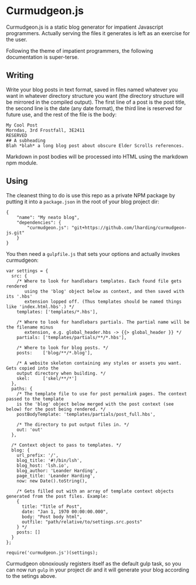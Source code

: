 # Curmudgeon.js

Curmudgeon.js is a static blog generator for impatient Javascript programmers.
Actually serving the files it generates is left as an exercise for the user.

Following the theme of impatient programmers, the following documentation is super-terse.

## Writing

Write your blog posts in text format, saved in files named whatever you want in whatever
directory structure you want (the directory structure will be mirrored in the compiled output).
The first line of a post is the post title, the second line is the date (any date format),
the third line is reserved for future use, and the rest of the file is the body:
````
My Cool Post
Morndas, 3rd Frostfall, 3E2411
RESERVED
## A subheading
Blah *blah* a long blog post about obscure Elder Scrolls references.
````
Markdown in post bodies will be processed into HTML using the markdown npm module.

## Using

The cleanest thing to do is use this repo as a private NPM package by putting it into a
`package.json` in the root of your blog project dir:
````
{
    "name": "My neato blog",
    "dependencies": {
        "curmudgeon.js": "git+https://github.com/lharding/curmudgeon-js.git"
    }
}
````

You then need a `gulpfile.js` that sets your options and actually invokes curmudgeon:

````
var settings = {
  src: {
    /* Where to look for handlebars templates. Each found file gets rendered
       using the 'blog' object below as context, and then saved with its '.hbs'
       extension lopped off. (Thus templates should be named things like 'index.html.hbs'.) */
    templates: ['templates/*.hbs'],
   
    /* Where to look for handlebars partials. The partial name will be the filename minus
       extension, e.g. global_header.hbs -> {{> global_header }} */
    partials: ['templates/partials/**/*.hbs'],
    
    /* Where to look for blog posts. */
    posts:    ['blog/**/*.blog'],
    
    /* A website skeleton containing any styles or assets you want. Gets copied into the
    output directory when building. */
    skel:     ['skel/**/*']
  },
  paths: {
    /* The template file to use for post permalink pages. The context passed to the template
    is the 'blog' object below merged with the post context (see below) for the post being rendered. */
    postBodyTemplate: 'templates/partials/post_full.hbs',
    
    /* The directory to put output files in. */
    out: 'out'
  },
  
  /* Context object to pass to templates. */
  blog: {
    url_prefix: '/',
    blog_title: '#!/bin/lsh',
    blog_host: 'lsh.io',
    blog_author: 'Leander Harding',
    page_title: 'Leander Harding',
    now: new Date().toString(),
    
    /* Gets filled out with an array of template context objects generated from the post files. Example:
    {
      title: "Title of Post",
      date: "Jan 1, 1970 00:00:00.000",
      body: "Post body html",
      outfile: "path/relative/to/settings.src.posts"
    } */
    posts: []
  }
};

require('curmudgeon.js')(settings);
````

Curmudgeon obnoxiously registers itself as the default gulp task, so you can now run `gulp`
in your project dir and it will generate your blog according to the setings above.